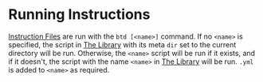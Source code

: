 # Running Instructions

[Instruction Files](/file-format) are run with the `btd [<name>]` command. If no `<name>` is specified, the script in [The Library](/the-library/) with its meta `dir` set to the current directory will be run. Otherwise, the `<name>` script will be run if it exists, and if it doesn't, the script with the name `<name>` in [The Library](/the-library/) will be run. `.yml` is added to `<name>` as required.
